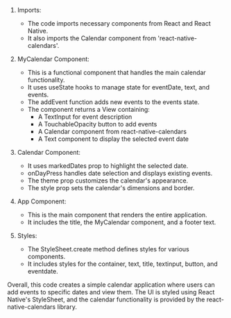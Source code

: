 1. Imports:
   - The code imports necessary components from React and React Native.
   - It also imports the Calendar component from 'react-native-calendars'.

2. MyCalendar Component:
   - This is a functional component that handles the main calendar functionality.
   - It uses useState hooks to manage state for eventDate, text, and events.
   - The addEvent function adds new events to the events state.
   - The component returns a View containing:
     - A TextInput for event description
     - A TouchableOpacity button to add events
     - A Calendar component from react-native-calendars
     - A Text component to display the selected event date

3. Calendar Component:
   - It uses markedDates prop to highlight the selected date.
   - onDayPress handles date selection and displays existing events.
   - The theme prop customizes the calendar's appearance.
   - The style prop sets the calendar's dimensions and border.

4. App Component:
   - This is the main component that renders the entire application.
   - It includes the title, the MyCalendar component, and a footer text.

5. Styles:
   - The StyleSheet.create method defines styles for various components.
   - It includes styles for the container, text, title, textinput, button, and eventdate.

Overall, this code creates a simple calendar application where users can add events to specific dates and view them. The UI is styled using React Native's StyleSheet, and the calendar functionality is provided by the react-native-calendars library.
